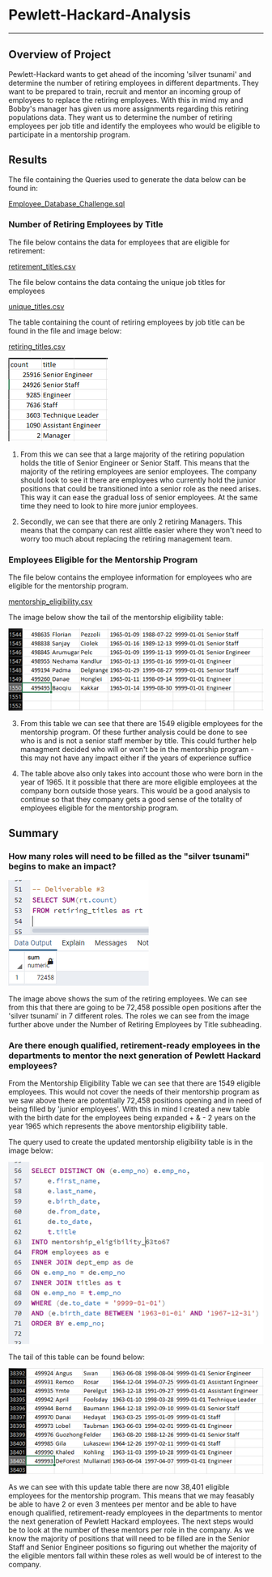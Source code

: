 # Pewlett-Hackard-Analysis
---
## Overview of Project

Pewlett-Hackard wants to get ahead of the incoming 'silver tsunami' and determine the number of retiring employees in different departments. They want to be prepared to train, recruit and mentor an incoming group of employees to replace the retiring employees. With this in mind my and Bobby's manager has given us more assignments regarding this retiring populations data. They want us to determine the number of retiring employees per job title and identify the employees who would be eligible to participate in a mentorship program.

## Results

The file containing the Queries used to generate the data below can be found in:

[Employee_Database_Challenge.sql](https://github.com/ClaudAMC/Pewlett-Hackard-Analysis/blob/main/Employee_Database_Challenge.sql)

### Number of Retiring Employees by Title

The file below contains the data for employees that are eligible for retirement:

[retirement_titles.csv](https://github.com/ClaudAMC/Pewlett-Hackard-Analysis/blob/main/Data/retirement_titles.csv)

The file below contains the data containg the unique job titles for employees

[unique_titles.csv](https://github.com/ClaudAMC/Pewlett-Hackard-Analysis/blob/main/Data/unique_titles.csv)

The table containing the count of retiring employees by job title can be found in the file and image below:

[retiring_titles.csv](https://github.com/ClaudAMC/Pewlett-Hackard-Analysis/blob/main/Data/retiring_titles.csv)

![retiring_titles.PNG](https://github.com/ClaudAMC/Pewlett-Hackard-Analysis/blob/main/retiring_titles.PNG)

1. From this we can see that a large majority of the retiring population holds the title of Senior Engineer or Senior Staff. This means that the majority of the retiring employees are senior employees. The company should look to see it there are employees who currently hold the junior positions that could be transitioned into a senior role as the need arises. This way it can ease the gradual loss of senior employees. At the same time they need to look to hire more junior employees.

2. Secondly, we can see that there are only 2 retiring Managers. This means that the company can rest alittle easier where they won't need to worry too much about replacing the retiring management team.

### Employees Eligible for the Mentorship Program

The file below contains the employee information for employees who are eligible for the mentorship program.

[mentorship_eligibility.csv](https://github.com/ClaudAMC/Pewlett-Hackard-Analysis/blob/main/Data/mentorship_eligibility.csv)

The image below show the tail of the mentorship eligibility table:

![Tail of Mentorship Eligibility Table.PNG](https://github.com/ClaudAMC/Pewlett-Hackard-Analysis/blob/main/Tail%20of%20Mentorship%20Eligibility%20Table.PNG)

3. From this table we can see that there are 1549 eligible employees for the mentorship program. Of these further analysis could be done to see who is and is not a senior staff member by title. This could further help managment decided who will or won't be in the mentorship program - this may not have any impact either if the years of experience suffice

4. The table above also only takes into account those who were born in the year of 1965. It it possible that there are more eligible employees at the company born outside those years. This would be a good analysis to continue so that they company gets a good sense of the totality of employees eligible for the mentorship program.

## Summary

### How many roles will need to be filled as the "silver tsunami" begins to make an impact?

![Sum of retiring employees.PNG](https://github.com/ClaudAMC/Pewlett-Hackard-Analysis/blob/main/Sum%20of%20retiring%20employees.PNG)

The image above shows the sum of the retiring employees. We can see from this that there are going to be 72,458 possible open positions after the 'silver tsunami' in 7 different roles. The roles we can see from the image further above under the Number of Retiring Employees by Title subheading.

### Are there enough qualified, retirement-ready employees in the departments to mentor the next generation of Pewlett Hackard employees?

From the Mentorship Eligibility Table we can see that there are 1549 eligible employees. This would not cover the needs of their mentorship program as we saw above there are potentially 72,458 positions opening and in need of being filled by 'junior employees'.
With this in mind I created a new table with the birth date for the employees being expanded + & - 2 years on the year 1965 which represents the above mentorship eligibility table.

The query used to create the updated mentorship eligibility table is in the image below:

![Updated Mentorship Eligibility Query.PNG](https://github.com/ClaudAMC/Pewlett-Hackard-Analysis/blob/main/Updated%20Mentorship%20Eligibility%20Query.PNG)

The tail of this table can be found below:

![Tail of Updated Mentorship Eligibility Table.PNG](https://github.com/ClaudAMC/Pewlett-Hackard-Analysis/blob/main/Tail%20of%20Updated%20Mentorship%20Eligibility%20Table.PNG)

As we can see with this update table there are now 38,401 eligible employees for the mentorship program. This means that we may feasably be able to have 2 or even 3 mentees per mentor and be able to have enough qualified, retirement-ready employees in the departments to mentor the next generation of Pewlett Hackard employees. The next steps would be to look at the number of these mentors per role in the company. As we know the majority of positions that will need to be filled are in the Senior Staff and Senior Engineer positions so figuring out whether the majority of the eligible mentors fall within these roles as well would be of interest to the company.







